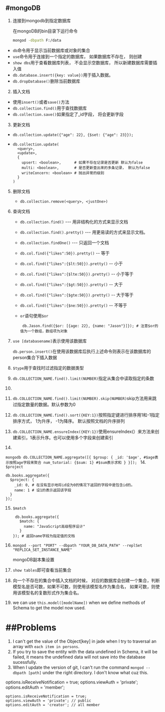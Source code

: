 #mongoDB
-----

1. 连接到mongodb到指定数据库
   
   在mongoDB的bin目录下运行命令

    ```sh
    mongod -dbpath F:/data
    ```
  * ```db```命令用于显示当前数据库或对象的集合
  * ```use```命令用于连接到一个指定的数据库， 如果数据库不存在， 则创建
  * ```show dbs```用于查看数据库列表， 不会显示空数据库， 所以新建数据库需要插入值
  * ```db.database.insert({key: value})```用于插入数据。
  * ```db.dropDatabase()```删除当前数据库

2. 插入文档
  * 使用```insert()```或者```save()```方法
  * ```db.collection.find()```用于查找数据库
  * ```db.collection.save()```如果指定了_id字段， 将会更新字段
3. 更新文档
  * ```db.collection.update({"age": 22}, {$set: {"age": 23}});```
  *   
    ```mongodb
    db.collection.update(
      <query>,
      <update>,
      {
        upsert: <boolean>,      # 如果不存在记录是否更新 默认为false
        multi: <boolean>,       # 是否更新查出来的多条记录， 默认为false
        writeConcern: <boolean> # 抛出异常的级别
      }
    )

    ```
5. 删除文档
   
   * ``db.collection.remove(<query>, <justOne>)``

6. 查询文档
   * ``db.collection.find()``           --- 用非结构化的方式来显示文档
   * ``db.collection.find().pretty()``  --- 用更易读的方式来显示文档。 
   * ``db.collection.findOne()``        --- 只返回一个文档  
   * ``db.col.find({"likes":50}).pretty()``         -- 等于
   * ``db.col.find({"likes":{$lt:50}}).pretty()``   -- 小于
   * ``db.col.find({"likes":{$lte:50}}).pretty()``  -- 小于等于
   * ``db.col.find({"likes":{$gt:50}}).pretty()``   -- 大于
   * ``db.col.find({"likes":{$gte:50}}).pretty()``  -- 大于等于
   * ``db.col.find({"likes":{$ne:50}}).pretty()``   -- 不等于
   * ``or``语句使用``$or``

     ```mongodb
      db.Jason.find({$or: [{age: 22}, {name: "Jason"}]}); # 注意$or的值为一个数组，数组项为对象
     ```

7. ```use [databasename]```表示使用该数据库
   
   ```db.person.insert()```在使用该数据库后执行上述命令则表示在该数据库的person集合下插入数据
8. ``$type``用于查找时过滤指定的数据类型
9. ```db.COLLECTION_NAME.find().limit(NUMBER)```指定从集合中读取指定的条数
10. `````
10. ``db.COLLECTION_NAME.find().limit(NUMBER).skip(NUMBER)``skip方法用来跳过指定数量的数据。默认参数为0
11. ``db.COLLECTION_NAME.find().sort({KEY:1})``按照指定键进行排序用1和-1指定排序方式， 1为升序， -1为降序。 默认按照文档的升序排列

12. ``db.COLLECTION_NAME.ensureIndex({KEY:1})``使用ensureIndex(）来方法来创建索引，1表示升序。也可以使用多个字段来创建索引
13.   
   ``mongodb
   db.COLLECTION_NAME.aggregate([{
     $group: {
       _id: '$age', #$age表示按照age字段来聚合
       num_tutorial: {$sum: 1} #$sum表示求和
     }
   }]);
  ``
14. ```$project```
  

   ```mongodb
   db.books.aggregate({
     $project: {
       _id: 0, # 在没有显示地将id设为0的情况下返回的字段中是包含id的。
       name: 1 # 设1的表示返回该字段
     }
   });
  ```

15. ```$match```  
    ```mongodb
     db.books.aggregate({
       $match: {
         name: "JavaScript高级程序设计"
       }
    }); # 返回name字段为指定值的文档
    ```

16. ```mongod --port "PORT" --dbpath "YOUR_DB_DATA_PATH" --replSet "REPLICA_SET_INSTANCE_NAME"```  
  
    mongoDB副本集设置

17. ``show tables``即可查看当前集合
18. 向一个不存在的集合中插入文档的时候， 对应的数据库会创建一个集合，判断模型名是否可数，如果不可数，则使用该模型名作为集合名， 如果可数，则使用该模型名的复数形式作为集合名。

19. we can use ``this.model([modelName])`` when we define methods of Schema to get the model now used. 




##Problems
====
1. I can't get the value of the Object[key] in jade when I try to traversal an array with ``each item in persons``.
2. If you try to save the entity with the data undefined in Schema, it will be failed, it means the undefined data will not save into the database sucessfully.
3. When I update the version of git, I can't run the command ``mongod --dbpath [path]`` under the right directory. I don't know what cuz this.  

options.isReceiveNotification = true;
    options.viewAuth = 'private';
    options.editAuth = 'member';
    
    options.isReceiveNotification = true;
    options.viewAuth = 'private'; // public
    options.editAuth = 'creator'; // all member